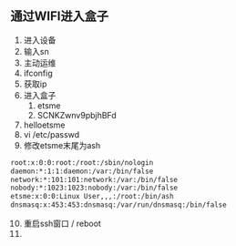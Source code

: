 ## 通过WIFI进入盒子
1. 进入设备
2. 输入sn
3. 主动运维
4. ifconfig
5. 获取ip
6. 进入盒子
	1. etsme
	2. SCNKZwnv9pbjhBFd
7. helloetsme
8. vi /etc/passwd
9. 修改etsme末尾为ash
```bash
root:x:0:0:root:/root:/sbin/nologin
daemon:*:1:1:daemon:/var:/bin/false
network:*:101:101:network:/var:/bin/false
nobody:*:1023:1023:nobody:/var:/bin/false
etsme:x:0:0:Linux User,,,:/root:/bin/ash
dnsmasq:x:453:453:dnsmasq:/var/run/dnsmasq:/bin/false
```
10. 重启ssh窗口 / reboot
11. 